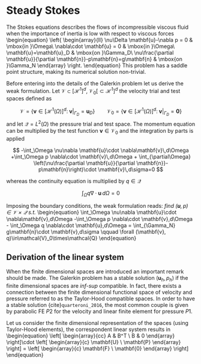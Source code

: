 # Steady Stokes

The Stokes equations describes the flows of incompressible viscous fluid when the importance of inertia is low with respect to viscous forces
\begin{equation}
\left\{
    \begin{array}{ll}
        \nu\Delta \mathbf{u}-\nabla p = 0 & \mbox{in }\Omega\\
        \nabla\cdot \mathbf{u} = 0 & \mbox{in }\Omega\\
        \mathbf{u}=\mathbf{u}_D & \mbox{on }\Gamma_D\\
        \nu\frac{\partial \mathbf{u}}{\partial \mathbf{n}}-p\mathbf{n}=g\mathbf{n} & \mbox{on }\Gamma_N
    \end{array}
\right.
\end{equation}
This problem has a saddle point structure, making its numerical solution non-trivial.

Before entering into the details of the Galerkin problem let us derive the weak formulation.
Let $\mathcal{V}\subset[\mathcal{H}^1]^d,\; \mathcal{V}_0[\subset\mathcal{H}^1]^d$ the velocity trial and test spaces defined as

$$
\mathcal{V} = \left\{\mathbf{v}\in[\mathcal{H}^1(\Omega)]^d:\;\left. \mathbf{v}\right|_{\Gamma_D} = \mathbf{u}_D\right\}\qquad 
\mathcal{V}_0 = \left\{\mathbf{v}\in[\mathcal{H}^1(\Omega)]^d:\;\left. \mathbf{v}\right|_{\Gamma_D} = \mathbf{0}\right\}
$$
and let $\mathcal{Q}= L^2(\Omega)$ the pressure trial and test space. The momentum equation can be multiplied by the test function $\mathbf{v}\in\mathcal{V}_0$ and the integration by parts is applied

$$
-\int_\Omega \nu\nabla \mathbf{u}\cdot \nabla\mathbf{v}\,d\Omega +\int_\Omega p \nabla\cdot \mathbf{v}\,d\Omega + \int_{\partial\Omega} \left(\nu\frac{\partial \mathbf{u}}{\partial \mathbf{n}}-p\mathbf{n}\right)\cdot \mathbf{v}\,d\sigma=0
$$

whereas the continuity equation is multiplied by $q\in\mathcal{Q}$

$$
\int_\Omega q \nabla\cdot \mathbf{u}\,d\Omega=0
$$

Imposing the boundary conditions, the weak formulation reads: *find $(\mathbf{u}, p)\in\mathcal{V}\times\mathcal{Q}$ s.t.*
\begin{equation}
\int_\Omega \nu\nabla \mathbf{u}\cdot \nabla\mathbf{v}\,d\Omega -\int_\Omega p \nabla\cdot \mathbf{v}\,d\Omega - \int_\Omega q \nabla\cdot \mathbf{u}\,d\Omega =  \int_{\Gamma_N} g\mathbf{n}\cdot \mathbf{v}\,d\sigma \qquad \forall (\mathbf{v}, q)\in\mathcal{V}_0\times\mathcal{Q}
\end{equation}

## Derivation of the linear system
When the finite dimensional spaces are introduced an important remark should be made. The Galerkin problem has a stable solution $(\mathbf{u}_h,p_h)$ if the finite dimensional spaces are *inf-sup* compatible. In fact, there exists a connection between the finite dimensional functional space of velocity and pressure referred to as the Taylor-Hood compatible spaces.
In order to have a stable solution {cite}`quarteroni_2016`, the most common couple is given by parabolic FE $P2$ for the velocity and linear finite element for pressure $P1$.

Let us consider the finite dimensional representation of the spaces (using Taylor-Hood elements), the correspondent linear system results in
\begin{equation}
\left[
\begin{array}{cc}
A & B^T \\ B & 0
\end{array}
\right]\cdot
\left[
\begin{array}{c}
\mathbf{U} \\ \mathbf{P}
\end{array}
\right] = 
\left[
\begin{array}{c}
\mathbf{F} \\ \mathbf{0}
\end{array}
\right]
\end{equation}